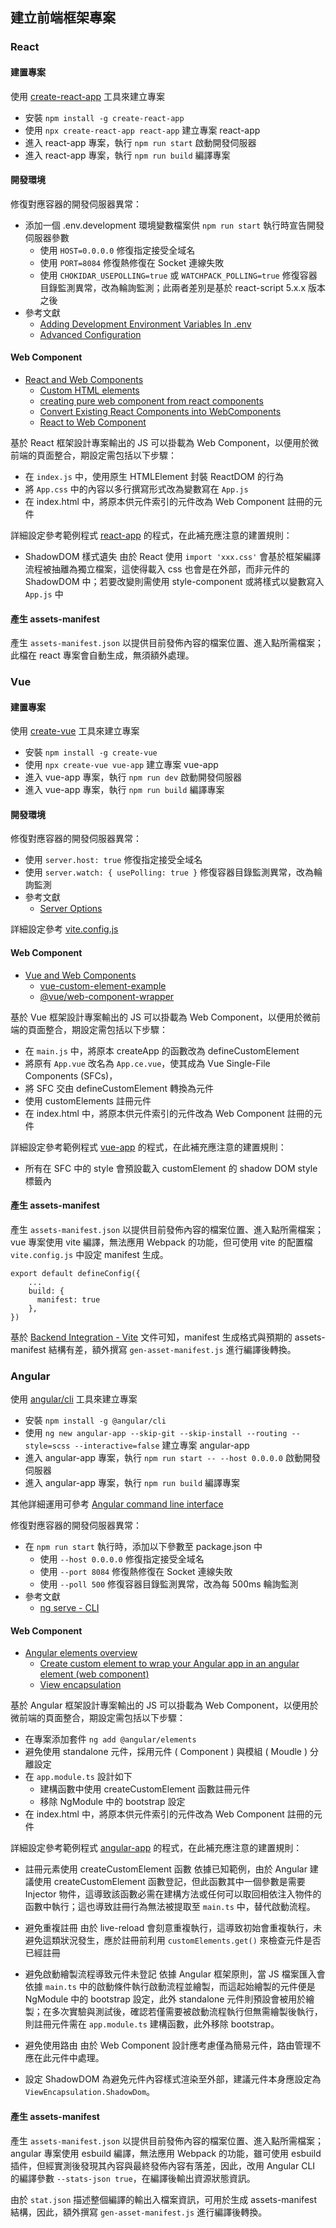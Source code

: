 ## 建立前端框架專案

### React

#### 建置專案

使用 [create-react-app](https://github.com/facebook/create-react-app) 工具來建立專案

+ 安裝 ```npm install -g create-react-app```
+ 使用 ```npx create-react-app react-app``` 建立專案 react-app
+ 進入 react-app 專案，執行 ```npm run start``` 啟動開發伺服器
+ 進入 react-app 專案，執行 ```npm run build``` 編譯專案

#### 開發環境

修復對應容器的開發伺服器異常：

+ 添加一個 .env.development 環境變數檔案供 ```npm run start``` 執行時宣告開發伺服器參數
    - 使用 ```HOST=0.0.0.0``` 修復指定接受全域名
    - 使用 ```PORT=8084``` 修復熱修復在 Socket 連線失敗
    - 使用 ```CHOKIDAR_USEPOLLING=true``` 或 ```WATCHPACK_POLLING=true``` 修復容器目錄監測異常，改為輪詢監測；此兩者差別是基於 react-script 5.x.x 版本之後
+ 參考文獻
    - [Adding Development Environment Variables In .env](https://create-react-app.dev/docs/adding-custom-environment-variables/#adding-development-environment-variables-in-env)
    - [Advanced Configuration](https://create-react-app.dev/docs/advanced-configuration)

#### Web Component

+ [React and Web Components](https://legacy.reactjs.org/docs/web-components.html)
    - [Custom HTML elements](https://react.dev/reference/react-dom/components#custom-html-elements)
    - [creating pure web component from react components](https://stackoverflow.com/questions/66970860)
    - [Convert Existing React Components into WebComponents](https://levelup.gitconnected.com/2b33b842ff9a)
    - [React to Web Component](https://github.com/bitovi/react-to-web-component)

基於 React 框架設計專案輸出的 JS 可以掛載為 Web Component，以便用於微前端的頁面整合，期設定需包括以下步驟：

+ 在 ```index.js``` 中，使用原生 HTMLElement 封裝 ReactDOM 的行為
+ 將 ```App.css``` 中的內容以多行撰寫形式改為變數寫在 ```App.js```
+ 在 index.html 中，將原本供元件索引的元件改為 Web Component 註冊的元件

詳細設定參考範例程式 [react-app](./react-app/src) 的程式，在此補充應注意的建置規則：

+ ShadowDOM 樣式遺失
由於 React 使用 ```import 'xxx.css'``` 會基於框架編譯流程被抽離為獨立檔案，這使得載入 css 也會是在外部，而非元件的 ShadowDOM 中；若要改變則需使用 style-component 或將樣式以變數寫入 ```App.js``` 中

#### 產生 assets-manifest

產生 ```assets-manifest.json``` 以提供目前發佈內容的檔案位置、進入點所需檔案；此檔在 react 專案會自動生成，無須額外處理。

### Vue

#### 建置專案

使用 [create-vue](https://vuejs.org/guide/quick-start.html#creating-a-vue-application) 工具來建立專案

+ 安裝 ```npm install -g create-vue```
+ 使用 ```npx create-vue vue-app``` 建立專案 vue-app
+ 進入 vue-app 專案，執行 ```npm run dev``` 啟動開發伺服器
+ 進入 vue-app 專案，執行 ```npm run build``` 編譯專案

#### 開發環境

修復對應容器的開發伺服器異常：

+ 使用 ```server.host: true``` 修復指定接受全域名
+ 使用 ```server.watch: { usePolling: true }``` 修復容器目錄監測異常，改為輪詢監測
+ 參考文獻
    - [Server Options](https://vitejs.dev/config/server-options.html)

詳細設定參考 [vite.config.js](./vue-app/vite.config.js)

#### Web Component

+ [Vue and Web Components](https://vuejs.org/guide/extras/web-components.html)
    - [vue-custom-element-example](https://github.com/ElMassimo/vue-custom-element-example/tree/main)
    - [@vue/web-component-wrapper](https://github.com/vuejs/vue-web-component-wrapper)

基於 Vue 框架設計專案輸出的 JS 可以掛載為 Web Component，以便用於微前端的頁面整合，期設定需包括以下步驟：

+ 在 ```main.js``` 中，將原本 createApp 的函數改為 defineCustomElement
+ 將原有 ```App.vue``` 改名為 ```App.ce.vue```，使其成為 Vue Single-File Components (SFCs)，
+ 將 SFC 交由 defineCustomElement 轉換為元件
+ 使用 customElements 註冊元件
+ 在 index.html 中，將原本供元件索引的元件改為 Web Component 註冊的元件

詳細設定參考範例程式 [vue-app](./vue-app/src) 的程式，在此補充應注意的建置規則：

+ 所有在 SFC 中的 style 會預設載入 customElement 的 shadow DOM style 標籤內

#### 產生 assets-manifest

產生 ```assets-manifest.json``` 以提供目前發佈內容的檔案位置、進入點所需檔案；vue 專案使用 vite 編譯，無法應用 Webpack 的功能，但可使用 vite 的配置檔 ```vite.config.js``` 中設定 manifest 生成。

```
export default defineConfig({
    ...
    build: {
      manifest: true
    },
})
```

基於 [Backend Integration - Vite](https://vitejs.dev/guide/backend-integration.html) 文件可知，manifest 生成格式與預期的 assets-manifest 結構有差，額外撰寫 ```gen-asset-manifest.js``` 進行編譯後轉換。

### Angular

使用 [angular/cli](https://angular.io/cli) 工具來建立專案

+ 安裝 ```npm install -g @angular/cli```
+ 使用 ```ng new angular-app --skip-git --skip-install --routing --style=scss --interactive=false``` 建立專案 angular-app
+ 進入 angular-app 專案，執行 ```npm run start -- --host 0.0.0.0``` 啟動開發伺服器
+ 進入 angular-app 專案，執行 ```npm run build``` 編譯專案

其他詳細運用可參考 [Angular command line interface](https://github.com/eastmoon/tutorial-js-angular/blob/main/repo/readme.md)

修復對應容器的開發伺服器異常：

+ 在 ```npm run start``` 執行時，添加以下參數至 package.json 中
    - 使用 ```--host 0.0.0.0``` 修復指定接受全域名
    - 使用 ```--port 8084``` 修復熱修復在 Socket 連線失敗
    - 使用 ```--poll 500``` 修復容器目錄監測異常，改為每 500ms 輪詢監測
+ 參考文獻
    - [ng serve - CLI](https://angular.io/cli/serve)

#### Web Component

+ [Angular elements overview](https://angular.io/guide/elements)
    - [Create custom element to wrap your Angular app in an angular element (web component)](https://gist.github.com/chriskitson/3c9d57c90f9ce7b052be959543606628)
    - [View encapsulation](https://angular.io/guide/view-encapsulation)

基於 Angular 框架設計專案輸出的 JS 可以掛載為 Web Component，以便用於微前端的頁面整合，期設定需包括以下步驟：

+ 在專案添加套件 ```ng add @angular/elements```
+ 避免使用 standalone 元件，採用元件 ( Component ) 與模組 ( Moudle ) 分離設定
+ 在 ```app.module.ts``` 設計如下
    - 建構函數中使用 createCustomElement 函數註冊元件
    - 移除 NgModule 中的 bootstrap 設定
+ 在 index.html 中，將原本供元件索引的元件改為 Web Component 註冊的元件

詳細設定參考範例程式 [angular-app](./angular-app/src) 的程式，在此補充應注意的建置規則：

+ 註冊元素使用 createCustomElement 函數
依據已知範例，由於 Angular 建議使用 createCustomElement 函數登記，但此函數其中一個參數是需要 Injector 物件，這導致該函數必需在建構方法或任何可以取回相依注入物件的函數中執行；這也導致註冊行為無法被提取至 ```main.ts``` 中，替代啟動流程。

+ 避免重複註冊
由於 live-reload 會刻意重複執行，這導致初始會重複執行，未避免這類狀況發生，應於註冊前利用 ```customElements.get()``` 來檢查元件是否已經註冊

+ 避免啟動繪製流程導致元件未登記
依據 Angular 框架原則，當 JS 檔案匯入會依據 ```main.ts``` 中的啟動條件執行啟動流程並繪製，而這起始繪製的元件便是 NgModule 中的 bootstrap 設定，此外 standalone 元件則預設會被用於繪製；在多次實驗與測試後，確認若僅需要被啟動流程執行但無需繪製後執行，則註冊元件需在 ```app.module.ts``` 建構函數，此外移除 bootstrap。

+ 避免使用路由
由於 Web Component 設計應考慮僅為簡易元件，路由管理不應在此元件中處理。

+ 設定 ShadowDOM
為避免元件內容樣式渲染至外部，建議元件本身應設定為 ```ViewEncapsulation.ShadowDom```。

#### 產生 assets-manifest

產生 ```assets-manifest.json``` 以提供目前發佈內容的檔案位置、進入點所需檔案；angular 專案使用 esbuild 編譯，無法應用 Webpack 的功能，雖可使用 esbuild 插件，但經實測後發現其內容與最終發佈內容有落差，因此，改用 Angular CLI 的編譯參數 ```--stats-json true```，在編譯後輸出資源狀態資訊。

由於 ```stat.json``` 描述整個編譯的輸出入檔案資訊，可用於生成 assets-manifest 結構，因此，額外撰寫 ```gen-asset-manifest.js``` 進行編譯後轉換。
